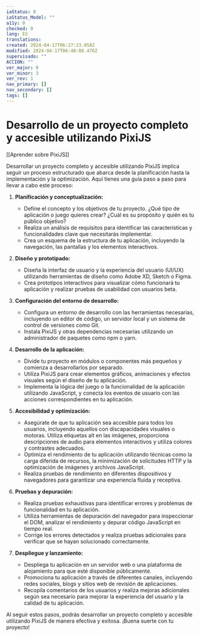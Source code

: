 ```yaml
---
iaStatus: 0
iaStatus_Model: ""
a11y: 0
checked: 0
lang: ES
translations: 
created: 2024-04-17T06:27:23.058Z
modified: 2024-04-17T06:40:08.476Z
supervisado: ""
ACCION: ""
ver_major: 0
ver_minor: 3
ver_rev: 1
nav_primary: []
nav_secondary: []
tags: []
---
```

# Desarrollo de un proyecto completo y accesible utilizando PixiJS

[[Aprender sobre PixiJS]]

Desarrollar un proyecto completo y accesible utilizando PixiJS implica seguir un proceso estructurado que abarca desde la planificación hasta la implementación y la optimización. Aquí tienes una guía paso a paso para llevar a cabo este proceso:

1. **Planificación y conceptualización:**
   - Define el concepto y los objetivos de tu proyecto. ¿Qué tipo de aplicación o juego quieres crear? ¿Cuál es su propósito y quién es tu público objetivo?
   - Realiza un análisis de requisitos para identificar las características y funcionalidades clave que necesitarás implementar.
   - Crea un esquema de la estructura de tu aplicación, incluyendo la navegación, las pantallas y los elementos interactivos.

2. **Diseño y prototipado:**
   - Diseña la interfaz de usuario y la experiencia del usuario (UI/UX) utilizando herramientas de diseño como Adobe XD, Sketch o Figma.
   - Crea prototipos interactivos para visualizar cómo funcionará tu aplicación y realizar pruebas de usabilidad con usuarios beta.

3. **Configuración del entorno de desarrollo:**
   - Configura un entorno de desarrollo con las herramientas necesarias, incluyendo un editor de código, un servidor local y un sistema de control de versiones como Git.
   - Instala PixiJS y otras dependencias necesarias utilizando un administrador de paquetes como npm o yarn.

4. **Desarrollo de la aplicación:**
   - Divide tu proyecto en módulos o componentes más pequeños y comienza a desarrollarlos por separado.
   - Utiliza PixiJS para crear elementos gráficos, animaciones y efectos visuales según el diseño de tu aplicación.
   - Implementa la lógica del juego o la funcionalidad de la aplicación utilizando JavaScript, y conecta los eventos de usuario con las acciones correspondientes en tu aplicación.

5. **Accesibilidad y optimización:**
   - Asegúrate de que tu aplicación sea accesible para todos los usuarios, incluyendo aquellos con discapacidades visuales o motoras. Utiliza etiquetas alt en las imágenes, proporciona descripciones de audio para elementos interactivos y utiliza colores y contrastes adecuados.
   - Optimiza el rendimiento de tu aplicación utilizando técnicas como la carga diferida de recursos, la minimización de solicitudes HTTP y la optimización de imágenes y archivos JavaScript.
   - Realiza pruebas de rendimiento en diferentes dispositivos y navegadores para garantizar una experiencia fluida y receptiva.

6. **Pruebas y depuración:**
   - Realiza pruebas exhaustivas para identificar errores y problemas de funcionalidad en tu aplicación.
   - Utiliza herramientas de depuración del navegador para inspeccionar el DOM, analizar el rendimiento y depurar código JavaScript en tiempo real.
   - Corrige los errores detectados y realiza pruebas adicionales para verificar que se hayan solucionado correctamente.

7. **Despliegue y lanzamiento:**
   - Despliega tu aplicación en un servidor web o una plataforma de alojamiento para que esté disponible públicamente.
   - Promociona tu aplicación a través de diferentes canales, incluyendo redes sociales, blogs y sitios web de revisión de aplicaciones.
   - Recopila comentarios de los usuarios y realiza mejoras adicionales según sea necesario para mejorar la experiencia del usuario y la calidad de tu aplicación.

Al seguir estos pasos, podrás desarrollar un proyecto completo y accesible utilizando PixiJS de manera efectiva y exitosa. ¡Buena suerte con tu proyecto!